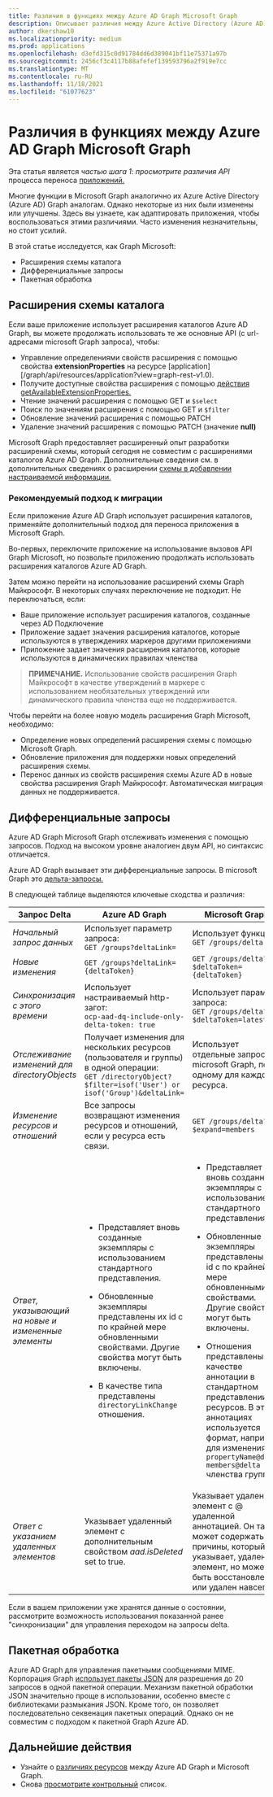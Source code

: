 ```yaml
---
title: Различия в функциях между Azure AD Graph Microsoft Graph
description: Описывает различия между Azure Active Directory (Azure AD) Graph API и API microsoft Graph, чтобы помочь быстро и легко перенести приложения.
author: dkershaw10
ms.localizationpriority: medium
ms.prod: applications
ms.openlocfilehash: d3efd315c0d91784dd6d389041bf11e75371a97b
ms.sourcegitcommit: 2456cf3c4117b88afefef139593796a2f919e7cc
ms.translationtype: MT
ms.contentlocale: ru-RU
ms.lasthandoff: 11/18/2021
ms.locfileid: "61077623"
---
```

# <a name="feature-differences-between-azure-ad-graph-and-microsoft-graph"></a>Различия в функциях между Azure AD Graph Microsoft Graph

Эта статья является *частью шага 1: просмотрите различия API* процесса переноса [приложений.](migrate-azure-ad-graph-planning-checklist.md)

Многие функции в Microsoft Graph аналогично их Azure Active Directory (Azure AD) Graph аналогам. Однако некоторые из них были изменены или улучшены. Здесь вы узнаете, как адаптировать приложения, чтобы воспользоваться этими различиями.  Часто изменения незначительны, но стоит усилий.

В этой статье исследуется, как Graph Microsoft:

- Расширения схемы каталога
- Дифференциальные запросы
- Пакетная обработка

## <a name="directory-schema-extensions"></a>Расширения схемы каталога

Если ваше приложение использует расширения каталогов Azure AD Graph, вы можете продолжать использовать те же основные API (с url-адресами microsoft Graph запроса), чтобы:

- Управление определениями свойств расширения с помощью свойства **extensionProperties** на ресурсе [application][/graph/api/resources/application?view=graph-rest-v1.0).
- Получите доступные свойства расширения с помощью [действия getAvailableExtensionProperties.](/graph/api/directoryobject-getavailableextensionproperties)
- Чтение значений расширения с помощью GET и `$select`
- Поиск по значениям расширения с помощью GET и `$filter`
- Обновление значений расширения с помощью PATCH
- Удаление значений расширения с помощью PATCH (значение **null)**

Microsoft Graph предоставляет расширенный опыт разработки расширений схемы, который сегодня не совместим с расширениями каталогов Azure AD Graph. Дополнительные сведения см. в дополнительных сведениях о расширении [схемы в добавлении настраиваемой информации.](./extensibility-overview.md#schema-extensions)

### <a name="recommended-migration-approach"></a>Рекомендуемый подход к миграции

Если приложение Azure AD Graph использует расширения каталогов, применяйте дополнительный подход для переноса приложения в Microsoft Graph.

Во-первых, переключите приложение на использование вызовов API Graph Microsoft, но позвольте приложению продолжать использовать расширения каталогов Azure AD Graph.

Затем можно перейти на использование расширений схемы Graph Майкрософт. В некоторых случаях переключение не подходит. Не переключаться, если:

- Ваше приложение использует расширения каталогов, созданные через AD Подключение
- Приложение задает значения расширения каталогов, которые используются в утверждениях маркеров другими приложениями
- Приложение задает значения расширения каталогов, которые используются в динамических правилах членства 

>**ПРИМЕЧАНИЕ.** Использование свойств расширения Graph Майкрософт в качестве утверждений в маркере с использованием необязательных утверждений или динамического правила членства еще не поддерживается.

Чтобы перейти на более новую модель расширения Graph Microsoft, необходимо:

- Определение новых определений расширения схемы с помощью Microsoft Graph.
- Обновление приложения для поддержки новых определений расширения схемы.
- Перенос данных из свойств расширения схемы Azure AD в новые свойства расширения Graph Майкрософт.  Автоматическая миграция данных не поддерживается.

## <a name="differential-queries"></a>Дифференциальные запросы

Azure AD Graph Microsoft Graph отслеживать изменения с помощью запросов.  Подход на высоком уровне аналогиен двум API, но синтаксис отличается.

Azure AD Graph вызывает эти дифференциальные запросы.  В microsoft Graph это [дельта-запросы.](./delta-query-overview.md)

В следующей таблице выделяются ключевые сходства и различия:

|Запрос Delta |Azure AD Graph | Microsoft Graph |
|----|----|----|
| _Начальный запрос данных_ | Использует параметр запроса:<br>`GET /groups?deltaLink=` | Использует функцию: <br> `GET /groups/delta` |
| _Новые изменения_ | `GET /groups?deltaLink={deltaToken}` | `GET /groups/delta?$deltaToken={deltaToken}` |
| _Синхронизация с этого времени_ |Использует настраиваемый http-загот:<br> `ocp-aad-dq-include-only-delta-token: true` | Использует параметр запроса: <br> `GET /groups/delta?$deltaToken=latest` |
| _Отслеживание изменений для directoryObjects_ | Получает изменения для нескольких ресурсов (пользователя и группы) в одной операции:&nbsp;&nbsp;<br> `GET /directoryObject?$filter=isof('User') or isof('Group')&deltaLink=` | Использует отдельные запросы с microsoft Graph, по одному для каждого ресурса. |
| _Изменение ресурсов и отношений_ | Все запросы возвращают изменения ресурсов и отношений, если у ресурса есть связи. | `GET /groups/delta?$expand=members` |
| _Ответ, указывающий на новые и измененные элементы_ | <ul><li><p>Представляет вновь созданные экземпляры с использованием стандартного представления.</p></li><li><p>Обновленные экземпляры представлены их id  с по крайней мере обновленными свойствами. Другие свойства могут быть включены.</p></li><li><p>В качестве типа представлены `directoryLinkChange` отношения.</p></li></ul>|<ul><li><p>Представляет вновь созданные экземпляры с использованием стандартного представления.</p></li><li><p>Обновленные экземпляры представлены их id  с по крайней мере обновленными свойствами. Другие свойства могут быть включены.</p></li><li><p>Отношения представлены в качестве аннотации в стандартном представлении ресурсов. В этих аннотациях используется формат, например для изменения `propertyName@delta` `members@delta` членства группы.</p></li></ul> |
| _Ответ с указанием удаленных элементов_| Указывает удаленный элемент с дополнительным свойством *aad.isDeleted* set to true. | Указывает удаленный элемент с \@ удаленной аннотацией. Он также может содержать код причины, который указывает, удален ли элемент, но может быть восстановлен или удален навсегда. |

Если в вашем приложении уже хранятся данные о состоянии, рассмотрите возможность использования показанной ранее "синхронизации" для управления переходом на запросы delta.

## <a name="batching"></a>Пакетная обработка

Azure AD Graph для управления пакетными сообщениями MIME.  Корпорация Graph [использует пакеты JSON](json-batching.md) для разрешения до 20 запросов в одной пакетной операции. Механизм пакетной обработки JSON значительно проще в использовании, особенно вместе с библиотеками размыкания JSON.  Кроме того, он позволяет последовательно секвенация пакетных операций.  Однако он не совместим с подходом к пакетной Graph Azure AD.

## <a name="next-steps"></a>Дальнейшие действия

- Узнайте о [различиях ресурсов](migrate-azure-ad-graph-resource-differences.md) между Azure AD Graph и Microsoft Graph.
- Снова [просмотрите контрольный](migrate-azure-ad-graph-planning-checklist.md) список.

<!-- {
  "type": "#page.annotation",
  "suppressions": [
    "Warning: /concepts/migrate-azure-ad-graph-feature-changes.md:
      Failed to parse any rows out of table with headers: |Task|Azure AD Graph|Microsoft Graph|"
  ],
}
-->